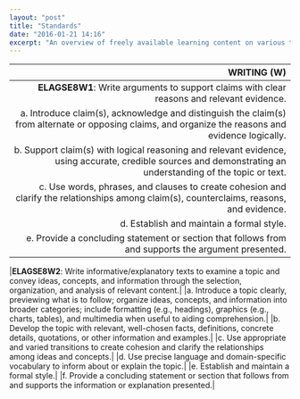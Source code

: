 ```yaml
---
layout: "post"
title: "Standards"
date: "2016-01-21 14:16"
excerpt: "An overview of freely available learning content on various topics (though mainly machine learning)."
---
```


|**WRITING (W)**|
| -------------------------------------------------------------------------------------------------------------------------:|
| **ELAGSE8W1**: Write arguments to support claims with clear reasons and relevant evidence. |
| a. Introduce claim(s), acknowledge and distinguish the claim(s) from alternate or opposing claims, and organize the reasons and evidence logically. |
| b. Support claim(s) with logical reasoning and relevant evidence, using accurate, credible sources and demonstrating an understanding of the topic or text. |
| c. Use words, phrases, and clauses to create cohesion and clarify the relationships among claim(s), counterclaims, reasons, and evidence. |
| d. Establish and maintain a formal style. | 
| e. Provide a concluding statement or section that follows from and supports the argument presented. | 

|**ELAGSE8W2**: Write informative/explanatory texts to examine a topic and convey ideas, concepts, and information through the selection, organization, and analysis of relevant content.|
|a. Introduce a topic clearly, previewing what is to follow; organize ideas, concepts, and information into broader categories; include formatting (e.g., headings), graphics (e.g., charts, tables), and multimedia when useful to aiding comprehension.| 
|b. Develop the topic with relevant, well-chosen facts, definitions, concrete details, quotations, or other information and examples.|
|c. Use appropriate and varied transitions to create cohesion and clarify the relationships among ideas and concepts.| 
|d. Use precise language and domain-specific vocabulary to inform about or explain the topic.| 
|e. Establish and maintain a formal style.|
|f. Provide a concluding statement or section that follows from and supports the information or explanation presented.|
